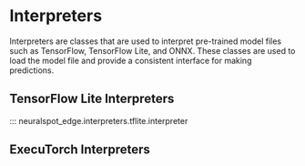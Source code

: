 # Interpreters

Interpreters are classes that are used to interpret pre-trained model files such as TensorFlow, TensorFlow Lite, and ONNX. These classes are used to load the model file and provide a consistent interface for making predictions.

## TensorFlow Lite Interpreters

::: neuralspot_edge.interpreters.tflite.interpreter

## ExecuTorch Interpreters
